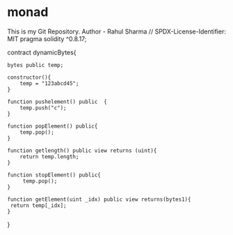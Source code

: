 # monad
This is my Git Repository.
Author - Rahul Sharma
// SPDX-License-Identifier: MIT
pragma solidity ^0.8.17;


contract dynamicBytes{

    bytes public temp;

    constructor(){
        temp = "123abcd45";
    }

    function pushelement() public  {
        temp.push("c");
    }

    function popElement() public{
        temp.pop();
    }

    function getlength() public view returns (uint){
        return temp.length;
    }

    function stopElement() public{
         temp.pop();
    }

    function getElement(uint _idx) public view returns(bytes1){
     return temp[_idx];
    }
}
